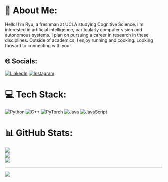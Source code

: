 # 💫 About Me:
Hello! I’m Ryu, a freshman at UCLA studying Cognitive Science. I’m interested in artificial intelligence, particularly computer vision and autonomous systems. I plan on pursuing a career in research in these disciplines. Outside of academics, I enjoy running and cooking. Looking forward to connecting with you!


## 🌐 Socials:
[![LinkedIn](https://img.shields.io/badge/LinkedIn-%230077B5.svg?logo=linkedin&logoColor=white)](https://www.linkedin.com/in/ryu-adams/) [![Instagram](https://img.shields.io/badge/Instagram-%23E4405F.svg?logo=Instagram&logoColor=white)](https://www.instagram.com/r.ad_ams/)  

# 💻 Tech Stack:
![Python](https://img.shields.io/badge/python-3670A0?style=flat-square&logo=python&logoColor=ffdd54) ![C++](https://img.shields.io/badge/c++-%2300599C.svg?style=flat-square&logo=c%2B%2B&logoColor=white) ![PyTorch](https://img.shields.io/badge/PyTorch-%23EE4C2C.svg?style=flat-square&logo=PyTorch&logoColor=white) ![Java](https://img.shields.io/badge/java-%23ED8B00.svg?style=flat-square&logo=openjdk&logoColor=white) ![JavaScript](https://img.shields.io/badge/javascript-%23323330.svg?style=flat-square&logo=javascript&logoColor=%23F7DF1E) 
# 📊 GitHub Stats:
![](https://github-readme-stats.vercel.app/api?username=radamsfr&theme=dark&hide_border=true&include_all_commits=false&count_private=false)<br/>
![](https://github-readme-streak-stats.herokuapp.com/?user=radamsfr&theme=dark&hide_border=true)<br/>
![](https://github-readme-stats.vercel.app/api/top-langs/?username=radamsfr&theme=dark&hide_border=true&include_all_commits=false&count_private=false&layout=compact)

---
[![](https://visitcount.itsvg.in/api?id=radamsfr&icon=5&color=8)](https://visitcount.itsvg.in)

<!-- Proudly created with GPRM ( https://gprm.itsvg.in ) -->
